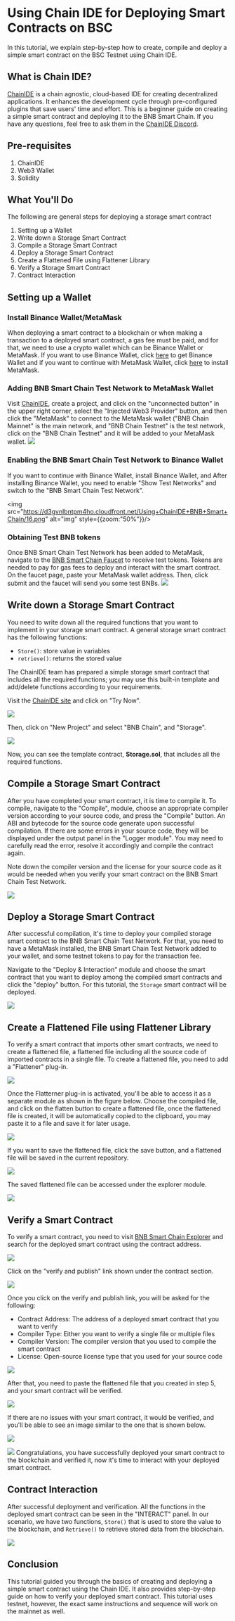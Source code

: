 
# Using Chain IDE for Deploying Smart Contracts on BSC

In this tutorial, we explain step-by-step how to create, compile and deploy a simple smart contract on the BSC Testnet using Chain IDE.

## What is Chain IDE?

[ChainIDE](https://chainide.com/) is a chain agnostic, cloud-based IDE for creating decentralized applications. It enhances the development cycle through pre-configured plugins that save users' time and effort. This is a beginner guide on creating a simple smart contract and deploying it to the BNB Smart Chain. If you have any questions, feel free to ask them in the [ChainIDE Discord](https://discord.gg/QpGq4hjWrh).

## Pre-requisites

1.  ChainIDE
2.  Web3 Wallet
3.  Solidity

## What You'll Do

The following are general steps for deploying a storage smart contract

1.  Setting up a Wallet
2.  Write down a Storage Smart Contract
3.  Compile a Storage Smart Contract
4.  Deploy a Storage Smart Contract
5.  Create a Flattened File using Flattener Library
6.  Verify a Storage Smart Contract
7.  Contract Interaction

## Setting up a Wallet

### Install Binance Wallet/MetaMask

When deploying a smart contract to a blockchain or when making a transaction to a deployed smart contract, a gas fee must be paid, and for that, we need to use a crypto wallet which can be Binance Wallet or MetaMask. If you want to use Binance Wallet, click [here](https://chrome.google.com/webstore/detail/binance-wallet/fhbohimaelbohpjbbldcngcnapndodjp) to get Binance Wallet and if you want to continue with MetaMask Wallet, click [here](https://metamask.io/) to install MetaMask.

### Adding BNB Smart Chain Test Network to MetaMask Wallet

Visit [ChainIDE](https://chainide.com/), create a project, and click on the "unconnected button" in the upper right corner, select the "Injected Web3 Provider" button, and then click the "MetaMask" to connect to the MetaMask wallet ("BNB Chain Mainnet" is the main network, and "BNB Chain Testnet" is the test network, click on the "BNB Chain Testnet" and it will be added to your MetaMask wallet.
![](<https://d3gvnlbntpm4ho.cloudfront.net/Using+ChainIDE+BNB+Smart+Chain/Untitled+design+(19).png>)

### Enabling the BNB Smart Chain Test Network to Binance Wallet

If you want to continue with Binance Wallet, install Binance Wallet, and After installing Binance Wallet, you need to enable "Show Test Networks" and switch to the "BNB Smart Chain Test Network".

<img src="https://d3gvnlbntpm4ho.cloudfront.net/Using+ChainIDE+BNB+Smart+Chain/16.png" alt="img" style={{zoom:"50%"}}/>

### Obtaining Test BNB tokens

Once BNB Smart Chain Test Network has been added to MetaMask, navigate to the [BNB Smart Chain Faucet](https://testnet.binance.org/faucet-smart) to receive test tokens. Tokens are needed to pay for gas fees to deploy and interact with the smart contract. On the faucet page, paste your MetaMask wallet address. Then, click submit and the faucet will send you some test BNBs.
![](https://d3gvnlbntpm4ho.cloudfront.net/Using+ChainIDE+BNB+Smart+Chain/BNB_Smart_Chain_Faucet.png)

## Write down a Storage Smart Contract

You need to write down all the required functions that you want to implement in your storage smart contract. A general storage smart contract has the following functions:

- `Store()`: store value in variables
- `retrieve()`: returns the stored value

The ChainIDE team has prepared a simple storage smart contract that includes all the required functions; you may use this built-in template and add/delete functions according to your requirements.

Visit the [ChainIDE site](https://chainide.com/) and click on "Try Now".

![](https://3869740696-files.gitbook.io/~/files/v0/b/gitbook-x-prod.appspot.com/o/spaces%2F-MYy-lqJKjq1m0yBAX4r%2Fuploads%2Fnpdf7fg51675wYmFcL6b%2Fimage.png?alt=media&token=353fc876-a319-49cb-92d5-1ed23c39aa90)

Then, click on "New Project" and select "BNB Chain", and "Storage".

![](https://d3gvnlbntpm4ho.cloudfront.net/Using+ChainIDE+BNB+Smart+Chain/3_.png)

Now, you can see the template contract, **Storage.sol**, that includes all the required functions.

## Compile a Storage Smart Contract

After you have completed your smart contract, it is time to compile it. To compile, navigate to the "Compile", module, choose an appropriate compiler version according to your source code, and press the "Compile" button. An ABI and bytecode for the source code generate upon successful compilation. If there are some errors in your source code, they will be displayed under the output panel in the "Logger module". You may need to carefully read the error, resolve it accordingly and compile the contract again.

Note down the compiler version and the license for your source code as it would be needed when you verify your smart contract on the BNB Smart Chain Test Network.

![](https://d3gvnlbntpm4ho.cloudfront.net/Using+ChainIDE+BNB+Smart+Chain/4.png)

## Deploy a Storage Smart Contract

After successful compilation, it's time to deploy your compiled storage smart contract to the BNB Smart Chain Test Network. For that, you need to have a MetaMask installed, the BNB Smart Chain Test Network added to your wallet, and some testnet tokens to pay for the transaction fee.

Navigate to the "Deploy & Interaction" module and choose the smart contract that you want to deploy among the compiled smart contracts and click the "deploy" button. For this tutorial, the `Storage` smart contract will be deployed.

![](https://d3gvnlbntpm4ho.cloudfront.net/Using+ChainIDE+BNB+Smart+Chain/5.png)

## Create a Flattened File using Flattener Library

To verify a smart contract that imports other smart contracts, we need to create a flattened file, a flattened file including all the source code of imported contracts in a single file. To create a flattened file, you need to add a "Flattener" plug-in.

![](https://d3gvnlbntpm4ho.cloudfront.net/Using+ChainIDE+BNB+Smart+Chain/7.png)

Once the Flatterner plug-in is activated, you'll be able to access it as a separate module as shown in the figure below. Choose the compiled file, and click on the flatten button to create a flattened file, once the flattened file is created, it will be automatically copied to the clipboard, you may paste it to a file and save it for later usage.

![](https://d3gvnlbntpm4ho.cloudfront.net/Using+ChainIDE+BNB+Smart+Chain/8.png)

If you want to save the flattened file, click the save button, and a flattened file will be saved in the current repository.

![](https://d3gvnlbntpm4ho.cloudfront.net/Using+ChainIDE+BNB+Smart+Chain/9.png)

The saved flattened file can be accessed under the explorer module.

![](https://d3gvnlbntpm4ho.cloudfront.net/Using+ChainIDE+BNB+Smart+Chain/10.png)

## Verify a Smart Contract

To verify a smart contract, you need to visit [BNB Smart Chain Explorer](https://bscscan.com/) and search for the deployed smart contract using the contract address.

![](https://d3gvnlbntpm4ho.cloudfront.net/Using+ChainIDE+BNB+Smart+Chain/10.png)

Click on the "verify and publish" link shown under the contract section.

![](https://d3gvnlbntpm4ho.cloudfront.net/Using+ChainIDE+BNB+Smart+Chain/11.png)

Once you click on the verify and publish link, you will be asked for the following:

- Contract Address: The address of a deployed smart contract that you want to verify
- Compiler Type: Either you want to verify a single file or multiple files
- Compiler Version: The compiler version that you used to compile the smart contract
- License: Open-source license type that you used for your source code

![](https://d3gvnlbntpm4ho.cloudfront.net/Using+ChainIDE+BNB+Smart+Chain/12.png)

After that, you need to paste the flattened file that you created in step 5, and your smart contract will be verified.

![](https://d3gvnlbntpm4ho.cloudfront.net/Using+ChainIDE+BNB+Smart+Chain/13.png)

If there are no issues with your smart contract, it would be verified, and you'll be able to see an image similar to the one that is shown below.

![](https://d3gvnlbntpm4ho.cloudfront.net/Using+ChainIDE+BNB+Smart+Chain/14.png)

![](https://d3gvnlbntpm4ho.cloudfront.net/Using+ChainIDE+BNB+Smart+Chain/15.png)
Congratulations, you have successfully deployed your smart contract to the blockchain and verified it, now it's time to interact with your deployed smart contract.

## Contract Interaction

After successful deployment and verification. All the functions in the deployed smart contract can be seen in the "INTERACT" panel. In our scenario, we have two functions, `Store()` that is used to store the value to the blockchain, and `Retrieve()` to retrieve stored data from the blockchain.

![](https://d3gvnlbntpm4ho.cloudfront.net/Using+ChainIDE+BNB+Smart+Chain/6.png)


## Conclusion
This tutorial guided you through the basics of creating and deploying a simple smart contract using the Chain IDE. It also provides step-by-step guide on how to verify your deployed smart contract. This tutorial uses testnet, however, the exact same instructions and sequence will work on the mainnet as well.
